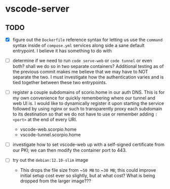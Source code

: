 
# vscode-server

## TODO

- [x] figure out the `Dockerfile` reference syntax
for letting us use the `command` syntax inside of 
`compose.yml` services along side a sane default 
entrypoint. I believe it has something to do with

- [ ] determine if we need to run `code serve-web` or `code tunnel` or even
both? shall we do so in two separate containers? Additional testing as of
the previous commit makes me believe that we may have to NOT separate the
two. I must investigate how the authentication varies and is tied together
between these two entrypoints.

- [ ] register a couple subdomains of scorio.home in our auth DNS. This is
for my own convenience for quickly remembering where our tunnel and web UI
is. I would like to dynamically register it upon starting the service 
followed by using nginx or such to transparently proxy each subdomain to its
destination so that we do not have to use or remember adding `:<port>` at the
end of every URI.
  * vscode-web.scorpio.home
  * vscode-tunnel.scorpio.home

- [ ] investigate how to set vscode-web up with a self-signed certificate from
our PKI; we can then modify the container port to 443.

- [ ] try out the `debian:12.10-slim` image
  * This drops the file size from ~`50 MB` to
  ~`30 MB`; this could improve initial setup cost
  ever so slightly, but at what cost? What is being
  dropped from the larger image???
